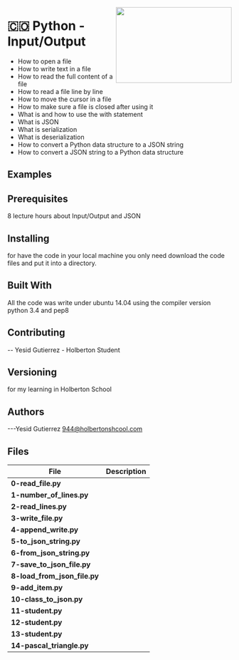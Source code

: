 <p>
<img width="260" height="170" src="https://davidjohncoleman.com/wp-djc/wp-content/uploads/2017/06/HBTN-Borderless-CMYK-Logo-Vertical-Color-Black@1200ppi-300x236.png" align="right" >
</p>





# :colombia: Python - Input/Output                                              
- How to open a file
- How to write text in a file
- How to read the full content of a file
- How to read a file line by line
- How to move the cursor in a file
- How to make sure a file is closed after using it
- What is and how to use the with statement
- What is JSON
- What is serialization
- What is deserialization
- How to convert a Python data structure to a JSON string
- How to convert a JSON string to a Python data structure
## Examples                                                                     
## Prerequisites
8 lecture hours about Input/Output and JSON                                     
## Installing

for have the code in your local machine you only need download the code files and put it into a directory.
## Built With

All the code was write under ubuntu 14.04 using the compiler version            
python 3.4 and pep8                                                             

## Contributing

-- Yesid Gutierrez - Holberton Student                                          

## Versioning
for my learning in Holberton School

## Authors

---Yesid Gutierrez  944@holbertonshcool.com                                    
                                                                               
## Files

|             File               |             Description                  |
|--------------------------------| ---------------------------------------- |
|**0-read_file.py**|
|**1-number_of_lines.py**|
|**2-read_lines.py**|
|**3-write_file.py**|
|**4-append_write.py**|
|**5-to_json_string.py**|
|**6-from_json_string.py**|
|**7-save_to_json_file.py**|
|**8-load_from_json_file.py**|
|**9-add_item.py**|
|**10-class_to_json.py**|
|**11-student.py**|
|**12-student.py**|
|**13-student.py**|
|**14-pascal_triangle.py**|